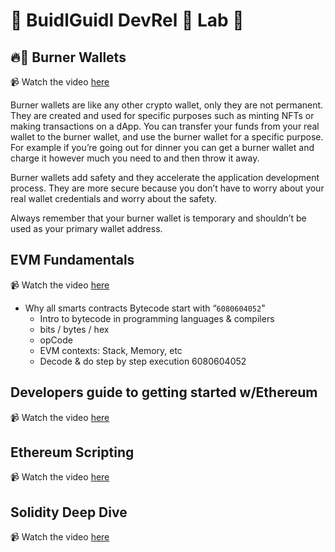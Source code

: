 # 🏰 BuidlGuidl DevRel 🧪 Lab 🧫

## 🔥👛 Burner Wallets

📹 Watch the video [here](https://www.youtube.com/watch?v=lMLsAr9fDPM&t=6s&ab_channel=AustinGriffith)

Burner wallets are like any other crypto wallet, only they are not permanent. They are created and used for specific purposes such as minting NFTs or making transactions on a dApp. You can transfer your funds from your real wallet to the burner wallet, and use the burner wallet for a specific purpose. For example if you’re going out for dinner you can get a burner wallet and charge it however much you need to and then throw it away.

Burner wallets add safety and they accelerate the application development process. They are more secure because you don’t have to worry about your real wallet credentials and worry about the safety.

Always remember  that your burner wallet is temporary and shouldn’t be used as your primary wallet address.

## EVM Fundamentals

📹 Watch the video [here](https://streamyard.com/9r6mxtvtvjn2)

- Why all smarts contracts Bytecode start with “`6080604052`"
    - Intro to bytecode in programming languages & compilers
    - bits / bytes / hex
    - opCode
    - EVM contexts: Stack, Memory, etc
    - Decode & do step by step execution 6080604052

## Developers guide to getting started w/Ethereum

📹 Watch the video [here](https://streamyard.com/24xai9gjqakv)

## Ethereum Scripting 

📹 Watch the video [here](https://streamyard.com/5w7m6c29njyd)

## Solidity Deep Dive 

📹 Watch the video [here]([https://streamyard.com/5w7m6c29njyd](https://streamyard.com/exqdf4gcycpm))

